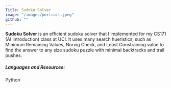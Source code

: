 ```yaml
---
Title: Sudoku Solver
image: "/images/portrait.jpeg"
github: ""
---
```

__Sudoku Solver__ is an efficient sudoku solver that I implemented for my CS171 (AI introduction) class at UCI. It uses many search hueristics, such as Minimum Remaining Values, Norvig Check, and Least Constraining value to find the answer to any size sudoku puzzle with minimal backtracks and trail pushes.

##### Languages and Resources:
Python

